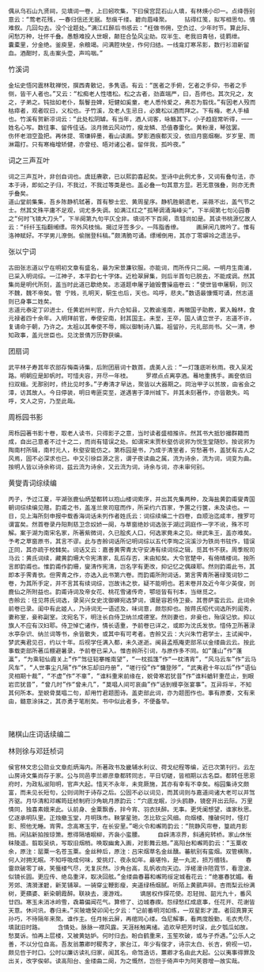 <!-- { "loadSidebar": true } -->
    偶从乌石山九贤祠，见填词一卷，上曰蚓吹集，下曰侯宫昆石山人填，有林煐小印一。点绛唇别意云：“莺老花残，一春归信还无据。愁痕千缕。碧向眉峰聚。    拈得红笺，拟写相思句。情难叙。几回勾去。没个诠题处。”满江红醉后书感云：“枉做书佣，空负过、少年时节。算此际、闲愁万种，壮怀千叠。愚戆难投人世眼，颠狂合坠风尘劫。叹半生、老我旧青毡，徒羁绁。    囊橐里，分金绝。釜庾里，余粮竭。问满腔块垒，作何归结。一线龛灯寒吊影，数行衫泪新留血。酒酣时，乱击案头壶，声呜咽。”

竹溪词

    金坛史悟冈震林耽禅悦，撰西青散记，多隽语。有云：“医者之手俯，乞者之手仰，书者之手侧，皆干人者也。”又云：“松痴老人性嗜松。松之古者，劲直端严，曰，吾师也。其次兄之，友之，子弟之。钝拙如老仆，鬅鬙丑婢，短健如奚童，老人悉怜爱之，弗忍为翦伐。”有因老人殁而枯瘁者，观者叹曰，义松也。子竹溪，及老人生忌日，必奠松以酒而拜之。下有梅，老人手植也。竹溪有贺新凉词云：“此处松阴罅。有当年，酒人词客，咏觞其下。小子趋庭常听得，一一姓名心写。数往事、留传佳话。淡月微云风动竹，瘦龙鳞、恐值春雷化。黄粉漫，琴弦罢。    伤怀老泪空盈把。再休提、零缣碎墨，看山读画。梦影酒痕都灭没，依旧月窗烟榭。岁岁里、雨淋霜打。只有寒梅增矫健，亦曾经、晤对诸公者。留伴我，孤吟夜。”

词之三声互叶

    词之三声互叶，非创自词也。虞廷赓歌，已以熙韵喜起矣。至诗中此例尤多，又词有叠句法，亦本于诗，即如之子归，不我过，不我过等类是也。盖必叠一句其意方显。若无意强叠，则亦无贵乎叠矣。
    道山堂前集集，吾乡陈静机轼著，首有黎士宏、黄周星序。静机胜朝遗老，采薇不出，盖气节之士。然其文殊平庸不足观，词尤多失调。如满江红之“孤琴调涌海峰尖”，下半阕第七句沁园春之“何时飞镜大刀头”，下半阕第九句平仄全非。填词不下百阕，乖错尚如是。其读书桃源忆故人云：“纤纤玉指翻缃缥。帘外风枝悄。揭过牙签多少。一阵脂香缭。    画屏闲几微吟了。惟有洛神赋好。不学男儿潦倒。偷揣登科稿。”颇清脆可诵。缥缃倒用，其亦丁零竮竛之遗法乎。

张以宁词

    古田张志道以宁在明初文章有盛名，最为宋景濂钦服。亦能词，而所传只二阕。一明月生南浦，已采入明词综。一江神子，本平韵七十字体。近检翠屏集，则后半首句已脱去，不能成调。然其集尚是明代所刻，盖当时此道已歇绝矣。志道题申屠子廸毁曹操庙卷云：“使世皆申屠駉，则汉不魏，魏不帝矣。管 宁贱，孔明天，駉生也后，天也。呜呼，悲夫。”数语最慷慨可诵，然志道则已身事二姓矣。
    志道元泰定丁卯进士，任黄岩州判官，升六合知县，又教谕淮南，再徵国子助教，累入翰林，食元禄者四十余年。入明拜前官，奉使安南，封其国主。未至，王卒，国人请立世子，志道不许，复请命于朝，乃许之。太祖以其奉使不辱，赐以御制诗八篇。祖留孙，元礼部尚书。父一清，参知政事，盖元世臣也。见沈景倩万历野获编。

团扇词

    武平林子寿其年农部存悔斋诗集，后附团扇词十数首。虞美人云：“一灯篷底听秋雨。夜入吴淞路。明朝应是卸帆时。可惜夫容，开尽一年枝。    罗襟点点离亭酒。蓦地重携手。画奁依旧扫双蛾。无那别时，终比见时多。”子寿清才早达，聚皆以大器期之。同治甲子以贫故，由省会之漳，访其故人。今日停装，明日粤匪突至，遂遇害于漳州城下。并其未刻著作，亦皆散失。呜呼，文人之穷，乃至此哉。

周栎园书影

    周栎园著书影十卷，取老人读书，只得影子之意，当时读者盛相推许。然其书大抵钞撮群籍而成，自出己意者不过十之二，而尚有错误之处。如谓宋末贾秋壑仿说郛为悦生堂随钞。按说郛为陶南村所辑，南村元人，秋壑安能仿之。第栎园是书，乃成于清室者，穷愁著书，盖犹有古人之风焉，固不必深求也已。中又引徐巨源之言，谓子夜读曲之属，流为诗余，流为词，词变为曲。按明人皆以诗余称词，兹云流为诗余，又云流为词，诗余与词，亦未审何别。

黄燮青词综续编

    丙子，予过江夏，平湖张鹿仙炳堃都转以抱山楼词索序，并出其先集两种，及海盐黄韵甫燮青国朝词综续编见赠。韵甫之书，盖准兰泉司寇而作，所采约六百家，予置之行箧，未及读也。一日，见上海所刻申报中载香海词话未列作者姓氏云：词综续编二十四卷，自顺治迄咸丰，搜罗可谓富矣。然首卷录丹阳荆慈卫念奴娇一阕，与草窗绝妙词选张于湖过洞庭作一字不讹，殊不可解。案于湖为南宋名家，所著紫微词，久已脍炙人口，何选家竟未之见。继武朱王，盖亦难矣。予考之草窗原书，其言不谬。此与杏舲词话所记明词综以五代李珣之浣溪沙为铁尚书铉作，错误正同，其亦疏于校雠矣。词话又云：嘉善黄霁青太守安涛有续词综之辑，觅其书不获。周季贶司马云：黄氏词续，藏黄韵珊大令宪清家，乱后存否，末由知矣。大令官楚中，有倚晴楼词。按所言即韵甫也。惟韵甫作韵珊，燮清作宪清，岂名字有更改，抑记忆之偶疎耶。然则韵甫此书，其即本于霁青欤。但霁青之作，亦选入此书第六卷。而韵甫所附词话，第言霁青所著绿笺词钞二卷，为其所手定，并不言其有续词综，岂故讳之欤，疑不能明也。若末卷并及近今年少英俊，则鹿仙之所附益也。韵甫诗词及帝女花、桃花雪诸传奇，鄂垣皆有刊本，当继觅之。
    杏舲云：往见蒋氏词选，录吴兴女史沈御蝉宛选梦词，谓是容若侍卫妾。其菩萨蛮云云。此词余前卷已录。闺中有此姬人，乃诗词无一语述及，味词意，颇怨抑也。按蒋氏昭代词选所列闺秀，妻称室，妾称副室。沈宛名下，明注长白侍卫纳兰成德室。然则妻也，非妾也，殆误记欤。抑以旗人不应有汉妇耶。侍卫悼亡诸作，情长语重，予前卷已详之，或即为沈氏发欤。惜侍卫所著渌水亭杂识、纳兰词等书，余皆散失，或其中有可考者。杏舲又云：大兴朱竹君学士，主试闽中，梦武夷君见召，约以十年。后视学任满入都，未久遂逝。闽县孟瓶庵吏部吊以金缕曲云云。按此事载吏部所著瓜棚避暑录，予前卷已采入。惟杏舲所引词，与原作多不同。如“蓬山”作“蓬瀛”，“为乘轺仙霞关上”作“驾征轺搴帷南望”，“一枕孤篷”作“一枕清宵”，“风马云车”作“云马风车”，“人世事尘凡隔”作“休忘却旧丹册”，“嗟行役”作“慵登陟”，“武夷君十年以后”作“语仙灵相期十裁”，“不虚”作“不辜”，“谁料重来前缘在，蜕骨寒岩犹昔”作“谁料蝤轩重莅止，到眼岩峦犹昔”，“曾几时”作“曾未几”，“莫唱人间可哀曲”作“话到幔亭张宴事”。互异将半，不知其何所本。至蜕骨莫唱二句，却用竹君题图诗。盖吏部此词，亦为题图作也。事有原委，文有来由，髓意涂抹之，其亦勇于笔削矣。书中似此者多，不便备举。

　
 
赌棋山庄词话续编二

林则徐与邓廷桢词

    侯官林文忠公勋业文章彪炳海内。所著政书及畿辅水利议、荷戈纪程等编，近已次第刊行。云左山房诗文集尚存于家。公与同邑李兰卿彦章都转同志，平日切磋，皆相期以古名臣。都转任思恩府时，为政私淑阳明，官声大起。惜天不永年，未竞厥施，其亦有幸有不幸矣。榕园集诗文颇富，而未见长短句，公则词附于诗存之后。公固不必以词见，而其词则与嘉道间诸大老可以并驾齐驱。月华清和邓嶰筠廷桢制府沙角眺月原韵云：“穴底龙眠，沙头鸥静，镜奁开出云际。万里情同，独喜素娥来此。认前身、金粟飘香，拌今宵、羽衣扶醉。无事。更凭阑想望，谁家秋思。    亿逐承明队里。正烛撤玉堂，月明珠市。鞅掌星驰，怎比软尘风细。向烟楼、撞破何时，怪灯影、照他无睡。宵霁。念高寒玉宇，在长安里。”喝火令和嶰筠韵云：“院静风帘卷，篁疏月影捎。闲拈新拍按琼箫。惹得隔墙眠柳，齐袅小蛮腰。    自辟清凉界，斜通宛转桥。家山休怅秣陵遥。翦取吴纨，写取旧烟梢。唤取幽禽入画，对影舞云翘。”高阳台和嶰筠韵云：“玉粟收余，原注：罂粟一名苍玉粟。金丝种后，原注：吕宋烟草名金丝醺。蕃航别有蛮烟。双管横陈，何人对拥无眠。不知呼吸成何味，爱挑灯、夜永如年。最堪怜，是一丸泥，损万缗钱。    春雷欻破零丁峡，笑蜃楼气尽，无复灰然。沙角台高，乱帆收向天边。浮槎漫许陪霓节，看澄波、似镜长圆。更应传、绝岛重洋，取决回舷。”金缕曲春暮和嶰筠绥定城看花云：“绝塞春犹媚。看芳郊、清漪漾碧，新芜铺翠。一骑穿尘鞭影瘦，夹道绿杨烟腻。听陌上黄鹂声碎。杏雨梨云纷满树，更蘋婆、新染朝霞醉。联袂去，漫游戏。    谪居权作探花使。忍轻抛、韶光九十，番风廿四。寒玉未消冰岭雪，毳幕偏闻花气。算修了、边城春禊。怨绿愁红成底事，任花开、花谢皆天意。休问讯，春归未。”买陂塘癸卯闰七夕云：“记前番明河如练，一双星影才渡。者回真算天孙巧，不待隔年来聚。谁作主。任月帐云屏，再绾同心缕。刍尼解事，看两度殷勤，毛衣秃尽，填就旧时路。    含情处。脉脉一襟风露。天涯枨触离绪。追欢早把芳时误，此夕瓠瓜如故。愁莫诉。怕再上层楼，又被黄姑妒。何时归去。盼白鹤重来，玉笙吹破，或与子乔遇。”公乐人之善，不以分位自高。吾友翁蕙卿时穉秀才，家台江，年少有俊才，诗宗太白、长吉，俯视一切，颇见呰于时口。公时以廉访读礼归家，闻其名，命驾造访，蕙卿才名由此大起。公以夷事得罪及出关，改字俟邨。读高阳台、金缕曲二阕，为之慨然，岂但于倚声中为阿芙蓉增一故实哉。
